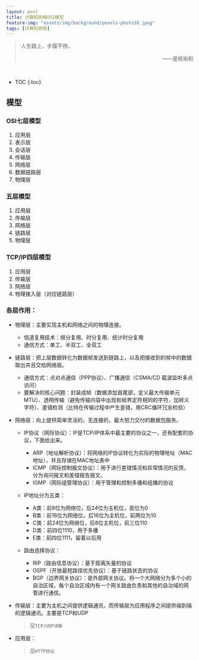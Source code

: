 ```yaml
---
layout: post
title: 计算机网络OSI模型
feature-img: "assets/img/background/pexels-photo18.jpeg"
tags: [计算机网络]
---
```


> 人生路上，步履不停。 <br>                       
> <p align="right">——是枝裕和</p>

<br>

* TOC
{:toc}

## 模型

### OSI七层模型

1. 应用层
2. 表示层
3. 会话层
4. 传输层
5. 网络层
6. 数据链路层
7. 物理层

### 五层模型

1. 应用层
2. 传输层
3. 网络层
4. 链路层
5. 物理层

### TCP/IP四层模型

1. 应用层
2. 传输层
3. 网络层
4. 物理接入层（对应链路层）

### 各层作用：

* 物理层：主要实现主机和网络之间的物理连接。
    * 信道复用技术：频分复用、时分复用、统计时分复用
    * 通信方式：单工、半双工、全双工


* 链路层：把上层数据转化为数据帧发送到链路上，以及把接收到的帧中的数据取出并且交给网络层。
    * 通信方式：点对点通信（PPP协议）、广播通信（CSMA/CD 载波监听多点访问）
    * 要解决的核心问题：封装成帧（数据添加首尾部，定义最大传输单元MTU）、透明传输（避免传输内容中出现和帧界定符相同的字符，加转义字符）、差错检测（比特在传输过程中产生差错，用CRC循环冗余检验）


* 网络层：向上提供简单灵活的，无连接的，最大努力交付的数据包服务。
    * IP协议（网际协议）：IP是TCP/IP体系中最主要的协议之一，还有配套的协议，下面给出来。
        * ARP（地址解析协议）：将网络的IP协议转化为实际的物理地址（MAC地址），并且存储在MAC地址表中
        * ICMP（网际控制报文协议）：用于进行差错情况和异常情况的反馈，分为询问报文和差错报告报文。
        * IGMP（网际组管理协议）：用于管理和控制多播和组播的协议


    * IP地址分为五类：
        * A类：前8位为网络位，后24位为主机位，首位为0
        * B类：前16位为网络位，后16位为主机位，前两位为10
        * C类：前24位为网络位，后8位主机位，前三位110
        * D类：前四位1110，用于多播
        * E类：前四位1111，留着以后用

    * 路由选择协议：
        * RIP（路由信息协议）：基于距离矢量的协议
        * OSPF（开放最短路径优先协议）：基于链路状态的协议
        * BGP（边界网关协议）：是外部网关协议。将一个大网络分为多个小的自治区域，每个自治区域内有一个网关路由负责和其他的自治域的网管进行通信。

* 传输层：主要为主机之间提供逻辑通讯，而传输层为应用程序之间提供端到端的逻辑通讯。主要是TCP和UDP

    > 见`TCP/UDP详解`

* 应用层：

    > 见`HTTP协议`